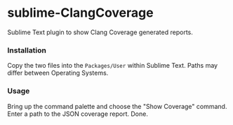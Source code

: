 # sublime-ClangCoverage
Sublime Text plugin to show Clang Coverage generated reports.

### Installation
Copy the two files into the `Packages/User` within Sublime Text. Paths may differ between Operating Systems.

### Usage
Bring up the command palette and choose the "Show Coverage" command. Enter a path to the JSON coverage report. Done.